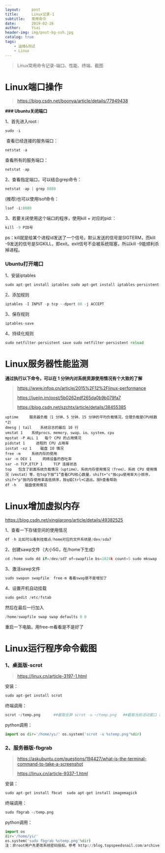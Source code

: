 ```yaml
---
layout:     post
title:      Linux记录-1
subtitle:   常用命令
date:       2019-02-28
author:     Ysai
header-img: img/post-bg-ssh.jpg
catalog: true
tags:
    - 运维&测试
    - Linux
---
```


>Linux常用命令记录-端口、性能、终端、截图



# **Linux端口操作**

> https://blog.csdn.net/boonya/article/details/77949438

**### Ubuntu关闭端口**

1、首先进入root : 

```python
sudo -i 
```

​      查看已经连接的服务端口：

```python
netstat -a 
```

查看所有的服务端口： 

```python
netstat -ap 
```

2、查看指定端口，可以结合grep命令：

```python
netstat -ap | grep 8080    
```

(推荐)也可以使用lsof命令：

```python
lsof -i:8080 
```

3、若要关闭使用这个端口的程序，使用kill + 对应的pid:：   

```python
kill -9 PID号 
```

ps：kill就是给某个进程id发送了一个信号。默认发送的信号是SIGTERM，而kill -9发送的信号是SIGKILL，即exit。exit信号不会被系统阻塞，所以kill -9能顺利杀掉进程。

### **Ubuntu打开端口**

1、安装iptables

```python
sudo apt-get install iptables sudo apt-get install iptables-persistent 
```

2、添加规则

```python
iptables -I INPUT -p tcp --dport 80 -j ACCEPT 
```

3、保存规则

```python
iptables-save 
```

4、持续化规则

```python
sudo netfilter-persistent save sudo netfilter-persistent reload
```



# **Linux服务器性能监测**

**通过执行以下命令，可以在 1 分钟内对系统资源使用情况有个大致的了解**

> https://www.infoq.cn/article/2015%2F12%2Flinux-performance
>
> https://juejin.im/post/5b0262edf265da0b9b079fa7
>
> https://blog.csdn.net/szchtx/article/details/38455385

```
uptime     服务器负载（1 分钟、5 分钟、15 分钟的平均负载情况，合理负载是CPU核数*2） 
dmesg | tail    系统日志的最后 10 行 
vmstat 1    系统procs、memory、swap、io、system、cpu 
mpstat -P ALL 1   每个 CPU 的占用情况 
pidstat 1     进程的 CPU 占用率 
iostat -xz 1    磁盘 IO 情况 
free -m     系统内存的使用 
sar -n DEV 1     网络设备的吞吐率 
sar -n TCP,ETCP 1     TCP 连接状态 
top   包含了前面系统负载情况（uptime）、系统内存使用情况（free）、系统 CPU 使用情况（vmstat）等，在top下按“1”查看CPU核心数量，shift+"c"按cpu使用率大小排序，shif+"p"按内存使用率高低排序，按q或Ctrl+C退出，按h查看帮助 
df -h    磁盘使用情况
```



# **Linux增加虚拟内存**

<https://blog.csdn.net/xingjiarong/article/details/49382525>

1、查看一下存储空间的使用情况

```python
df -h 比如可以看到挂载点/home对应的文件系统是/dev/sda7 
```

2、创建sawp文件（大小5G，在/home下生成）

```python
cd /home sudo dd if=/dev/sd7 of=swapfile bs=1024k count=5 sudo mkswap -f swapfile  
```

3、激活sawp文件

```python
sudo swapon swapfile  free-m 看看swap是不是增加了 
```

4、设置开机自动挂载

```python
sudo gedit /etc/fstab 
```

然后在最后一行加入

```python
/home/swapfile swap swap defaults 0 0 
```

重启一下电脑，用free-m看看是不是好了



# **Linux运行程序命令截图**

### **1、桌面版-scrot**

> <https://linux.cn/article-3197-1.html>

安装：

```python
sudo apt-get install scrot 
```

终端调用：

```python
scrot ~/temp.png      ##截取全屏 scrot -u ~/temp.png   ##截取当前活动窗口（鼠标所在窗口） 
```

python调用：

```python
import os dir='/home/ys/' os.system('scrot -u %stemp.png'%dir) 
```

### **2、服务器版-fbgrab**

> <https://askubuntu.com/questions/194427/what-is-the-terminal-command-to-take-a-screenshot>
>
> <https://linux.cn/article-9337-1.html>

安装：

```python
sudo apt-get install fbcat  sudo apt-get install imagemagick 
```

终端调用：

```python
sudo fbgrab ~/temp.png 
```

python调用：

```python
import os 
dir='/home/ys/' 
os.system('sudo fbgrab %stemp.png'%dir) 
注：非root用户先更改系统密码授权。参考 http://blog.topspeedsnail.com/archives/6100
```



